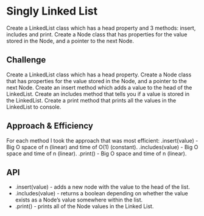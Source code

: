 # Singly Linked List
Create a LinkedList class which has a head property and 3 methods: insert, includes and print.
Create a Node class that has properties for the value stored in the Node, and a pointer to the next Node.

## Challenge
Create a LinkedList class which has a head property.
Create a Node class that has properties for the value stored in the Node, and a pointer to the next Node.
Create an insert method which adds a value to the head of the LinkedList.
Create an includes method that tells you if a value is stored in the LinkedList.
Create a print method that prints all the values in the LinkedList to console.

## Approach & Efficiency
For each method I took the approach that was most efficient:
.insert(value) - Big O space of n (linear) and time of O(1) (constant).
.includes(value) - Big O space and time of n (linear).
.print() - Big O space and time of n (linear).

## API
* .insert(value) - adds a new node with the value to the head of the list.
* .includes(value) - returns a boolean depending on whether the value exists as a Node’s value somewhere within the list.
* .print() - prints all of the Node values in the Linked List.